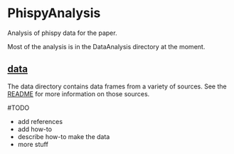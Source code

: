# PhispyAnalysis

Analysis of phispy data for the paper.

Most  of the analysis is in the DataAnalysis directory at the moment.

## [data](data)

The data directory contains data frames from a variety of sources. See the [README](data/) for more information
on those sources.

#TODO
- add references
- add how-to
- describe how-to make the data
- more stuff
